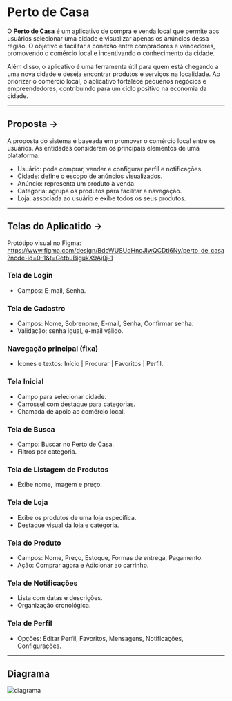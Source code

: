 # Perto de Casa
O **Perto de Casa** é um aplicativo de compra e venda local que permite aos usuários selecionar uma cidade e visualizar apenas os anúncios dessa região. O objetivo é facilitar a conexão entre compradores e vendedores, promovendo o comércio local e incentivando o conhecimento da cidade.

Além disso, o aplicativo é uma ferramenta útil para quem está chegando a uma nova cidade e deseja encontrar produtos e serviços na localidade. Ao priorizar o comércio local, o aplicativo fortalece pequenos negócios e empreendedores, contribuindo para um ciclo positivo na economia da cidade.

---

## Proposta ->
A proposta do sistema é baseada em promover o comércio local entre os usuários. As entidades consideram os principais elementos de uma plataforma.

- Usuário: pode comprar, vender e configurar perfil e notificações.
- Cidade: define o escopo de anúncios visualizados.
- Anúncio: representa um produto à venda.
- Categoria: agrupa os produtos para facilitar a navegação.
- Loja: associada ao usuário e exibe todos os seus produtos.

---

## Telas do Aplicatido ->
Protótipo visual no Figma: https://www.figma.com/design/BdcWUSUdHnoJIwQCDti6Ny/perto_de_casa?node-id=0-1&t=GetbuBigukX9Aj0j-1

### Tela de Login
- Campos: E-mail, Senha.

### Tela de Cadastro
- Campos: Nome, Sobrenome, E-mail, Senha, Confirmar senha.
- Validação: senha igual, e-mail válido.

### Navegação principal (fixa)
- Ícones e textos: Início | Procurar | Favoritos | Perfil.

### Tela Inicial
- Campo para selecionar cidade.
- Carrossel com destaque para categorias.
- Chamada de apoio ao comércio local.

### Tela de Busca
- Campo: Buscar no Perto de Casa.
- Filtros por categoria.

### Tela de Listagem de Produtos
- Exibe nome, imagem e preço.

### Tela de Loja
- Exibe os produtos de uma loja específica.
- Destaque visual da loja e categoria.

### Tela do Produto
- Campos: Nome, Preço, Estoque, Formas de entrega, Pagamento.
- Ação: Comprar agora e Adicionar ao carrinho.

### Tela de Notificações
- Lista com datas e descrições.
- Organização cronológica.

### Tela de Perfil
- Opções: Editar Perfil, Favoritos, Mensagens, Notificações, Configurações.

---

## Diagrama
![diagrama](https://github.com/user-attachments/assets/ff2ed52c-3598-4951-85b8-415280717a92)
